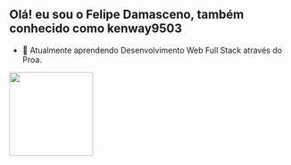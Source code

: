 ## Olá! eu sou o Felipe Damasceno, também conhecido como kenway9503

-	📖 Atualmente aprendendo Desenvolvimento Web Full Stack através do Proa.

<div>
  <a href="#">
  <img height="150em" src="#">
</div>

##

<div>
  
</div>


